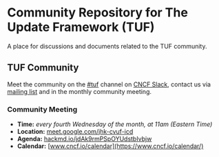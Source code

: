 # Community Repository for The Update Framework (TUF)

A place for discussions and documents related to the TUF community.

## TUF Community

Meet the community on the
[#tuf](https://cloud-native.slack.com/archives/C8NMD3QJ3) channel on
[CNCF Slack](https://slack.cncf.io/), contact us via [mailing list](https://groups.google.com/g/theupdateframework) and in the monthly community meeting.


### Community Meeting

- **Time:** *every fourth Wednesday of the month, at 11am (Eastern Time)*
- **Location:** [meet.google.com/jhk-cvuf-icd](https://meet.google.com/jhk-cvuf-icd)
- **Agenda:** [hackmd.io/jdAk9rmPSpOYUdstbIvbjw](https://hackmd.io/jdAk9rmPSpOYUdstbIvbjw)
- **Calendar:** [www.cncf.io/calendar](https://www.cncf.io/calendar/) 
